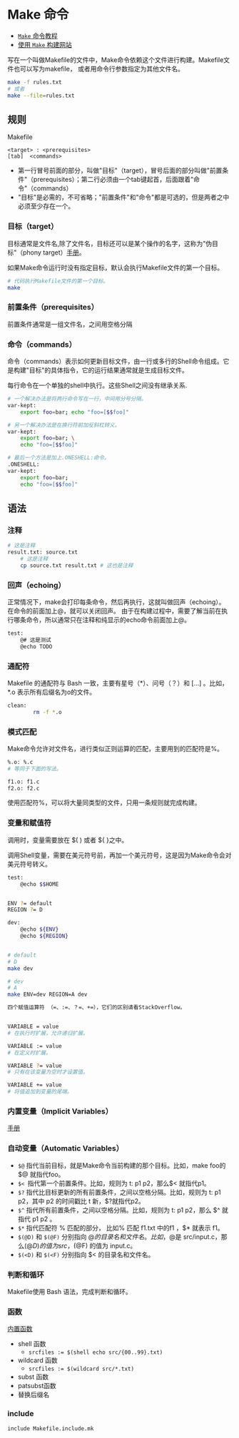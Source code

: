 # Make 命令

- [`Make` 命令教程](http://www.ruanyifeng.com/blog/2015/02/make.html)
- [使用 `Make` 构建网站](http://www.ruanyifeng.com/blog/2015/03/build-website-with-make.html)


写在一个叫做Makefile的文件中，Make命令依赖这个文件进行构建。Makefile文件也可以写为makefile， 或者用命令行参数指定为其他文件名。

```bash
make -f rules.txt
# 或者
make --file=rules.txt
```


## 规则

Makefile

```
<target> : <prerequisites>
[tab]  <commands>

```

- 第一行冒号前面的部分，叫做"目标"（target），冒号后面的部分叫做"前置条件"（prerequisites）；第二行必须由一个tab键起首，后面跟着"命令"（commands）
- "目标"是必需的，不可省略；"前置条件"和"命令"都是可选的，但是两者之中必须至少存在一个。

### 目标（target）

目标通常是文件名,除了文件名，目标还可以是某个操作的名字，这称为"伪目标"（phony target）[手册](https://www.gnu.org/software/make/manual/html_node/Special-Targets.html#Special-Targets)。

如果Make命令运行时没有指定目标，默认会执行Makefile文件的第一个目标。

```bash
# 代码执行Makefile文件的第一个目标。
make

```

### 前置条件（prerequisites）

前置条件通常是一组文件名，之间用空格分隔

### 命令（commands）

命令（commands）表示如何更新目标文件，由一行或多行的Shell命令组成。它是构建"目标"的具体指令，它的运行结果通常就是生成目标文件。

每行命令在一个单独的shell中执行。这些Shell之间没有继承关系.

```bash
# 一个解决办法是将两行命令写在一行，中间用分号分隔。
var-kept:
    export foo=bar; echo "foo=[$$foo]"

# 另一个解决办法是在换行符前加反斜杠转义。
var-kept:
    export foo=bar; \
    echo "foo=[$$foo]"

# 最后一个方法是加上.ONESHELL:命令。
.ONESHELL:
var-kept:
    export foo=bar; 
    echo "foo=[$$foo]"

```


## 语法
### 注释

```bash
# 这是注释
result.txt: source.txt
    # 这是注释
    cp source.txt result.txt # 这也是注释
```

### 回声（echoing）

正常情况下，make会打印每条命令，然后再执行，这就叫做回声（echoing）。
在命令的前面加上@，就可以关闭回声。
由于在构建过程中，需要了解当前在执行哪条命令，所以通常只在注释和纯显示的echo命令前面加上@。

```bash
test:
    @# 这是测试
    @echo TODO
```

### 通配符

Makefile 的通配符与 Bash 一致，主要有星号（*）、问号（？）和 [...] 。比如， *.o 表示所有后缀名为o的文件。

```bash
clean:
        rm -f *.o
```

### 模式匹配

Make命令允许对文件名，进行类似正则运算的匹配，主要用到的匹配符是%。
```bash
%.o: %.c
# 等同于下面的写法。

f1.o: f1.c
f2.o: f2.c
```
使用匹配符%，可以将大量同类型的文件，只用一条规则就完成构建。

### 变量和赋值符

调用时，变量需要放在 $( ) 或者 ${ }之中。

调用Shell变量，需要在美元符号前，再加一个美元符号，这是因为Make命令会对美元符号转义。

```bash
test:
    @echo $$HOME

```

```bash

ENV ?= default
REGION ?= D

dev:
	@echo ${ENV}
	@echo ${REGION}

```

```bash

# default
# D
make dev

# dev
# A
make ENV=dev REGION=A dev
```

```bash
四个赋值运算符 （=、:=、？=、+=），它们的区别请看StackOverflow。


VARIABLE = value
# 在执行时扩展，允许递归扩展。

VARIABLE := value
# 在定义时扩展。

VARIABLE ?= value
# 只有在该变量为空时才设置值。

VARIABLE += value
# 将值追加到变量的尾端。
```

### 内置变量（Implicit Variables）

[手册](https://www.gnu.org/software/make/manual/html_node/Implicit-Variables.html)

### 自动变量（Automatic Variables）

- `$@` 指代当前目标，就是Make命令当前构建的那个目标。比如，make foo的 $@ 就指代foo。
- `$< `指代第一个前置条件。比如，规则为 t: p1 p2，那么$< 就指代p1。
- `$?` 指代比目标更新的所有前置条件，之间以空格分隔。比如，规则为 t: p1 p2，其中 p2 的时间戳比 t 新，$?就指代p2。
- `$^` 指代所有前置条件，之间以空格分隔。比如，规则为 t: p1 p2，那么 $^ 就指代 p1 p2 。
- `$*` 指代匹配符 % 匹配的部分， 比如% 匹配 f1.txt 中的f1 ，$* 就表示 f1。
- `$(@D)` 和 `$(@F)` 分别指向 $@ 的目录名和文件名。比如，$@是 src/input.c，那么$(@D) 的值为 src ，$(@F) 的值为 input.c。
- `$(<D)` 和 `$(<F)` 分别指向 $< 的目录名和文件名。

### 判断和循环

Makefile使用 Bash 语法，完成判断和循环。

### 函数

[内置函数](https://www.gnu.org/software/make/manual/html_node/Functions.html)

- shell 函数
  - `srcfiles := $(shell echo src/{00..99}.txt)`
- wildcard 函数
  - `srcfiles := $(wildcard src/*.txt)`
- subst 函数
- patsubst函数
- 替换后缀名


### include
```
include Makefile.include.mk

```